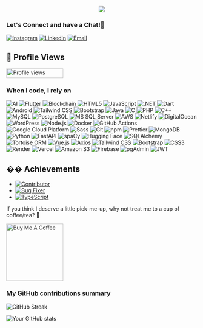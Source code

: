 
<p align="center">
  <img src="https://capsule-render.vercel.app/api?text=Hey%20Everyone!🕹%EF%B8%8F&animation=fadeIn&type=waving&color=gradient&height=180"/>
</p>

<h3>Let's Connect and have a Chat!💬</h3>

[![Instagram](https://img.shields.io/badge/-Instagram-E4405F?style=for-the-badge&logo=instagram&logoColor=white)](https://www.instagram.com/harris._.01)
[![LinkedIn](https://img.shields.io/badge/-LinkedIn-0A66C2?style=for-the-badge&logo=linkedin&logoColor=white)](https://www.linkedin.com/in/harrishussain24)
[![Email](https://img.shields.io/badge/-Email-D14836?style=for-the-badge&logo=gmail&logoColor=white)](mailto:harrishussain2408@gmail.com)


## 👀 Profile Views
<img height=25 width=150 src="https://komarev.com/ghpvc/?username=harrishussain24&color=dc143c" alt="Profile views" />

<h3>When I code, I rely on</h3>
<p>
  <img alt="AI" src="https://img.shields.io/badge/-Artificial%20Intelligence-272727?style=flat-square&logo=openai&logoColor=white" />
<img alt="Flutter" src="https://img.shields.io/badge/-Flutter-02569B?style=flat-square&logo=flutter&logoColor=white" />
<img alt="Blockchain" src="https://img.shields.io/badge/-Blockchain-121D33?style=flat-square&logo=bitcoin&logoColor=orange" />
<img alt="HTML5" src="https://img.shields.io/badge/-HTML5-E34F26?style=flat-square&logo=html5&logoColor=white" />
<img alt="JavaScript" src="https://img.shields.io/badge/-JavaScript-F7DF1E?style=flat-square&logo=javascript&logoColor=black" />
<img alt=".NET" src="https://img.shields.io/badge/-.NET_Framework-512BD4?style=flat-square&logo=dotnet&logoColor=white" />
<img alt="Dart" src="https://img.shields.io/badge/-Dart-0175C2?style=flat-square&logo=dart&logoColor=white" />
<img alt="Android" src="https://img.shields.io/badge/-Android-3DDC84?style=flat-square&logo=android&logoColor=white" />
<img alt="Tailwind CSS" src="https://img.shields.io/badge/-Tailwind_CSS-38B2AC?style=flat-square&logo=tailwind-css&logoColor=white" />
<img alt="Bootstrap" src="https://img.shields.io/badge/-Bootstrap-7952B3?style=flat-square&logo=bootstrap&logoColor=white" />
<img alt="Java" src="https://img.shields.io/badge/-Java-007396?style=flat-square&logo=java&logoColor=white" />
<img alt="C" src="https://img.shields.io/badge/-C-A8B9CC?style=flat-square&logo=c&logoColor=black" />
<img alt="PHP" src="https://img.shields.io/badge/-PHP-777BB4?style=flat-square&logo=php&logoColor=white" />
<img alt="C++" src="https://img.shields.io/badge/-C++-00599C?style=flat-square&logo=c%2B%2B&logoColor=white" />
<img alt="MySQL" src="https://img.shields.io/badge/-MySQL-4479A1?style=flat-square&logo=mysql&logoColor=white" />
<img alt="PostgreSQL" src="https://img.shields.io/badge/-PostgreSQL-4169E1?style=flat-square&logo=postgresql&logoColor=white" />
<img alt="MS SQL Server" src="https://img.shields.io/badge/-MS_SQL_Server-CC2927?style=flat-square&logo=microsoft&logoColor=white" />
<img alt="AWS" src="https://img.shields.io/badge/-AWS-232F3E?style=flat-square&logo=amazon-aws&logoColor=white" />
<img alt="Netlify" src="https://img.shields.io/badge/-Netlify-00C7B7?style=flat-square&logo=netlify&logoColor=white" />
<img alt="DigitalOcean" src="https://img.shields.io/badge/-DigitalOcean-0080FF?style=flat-square&logo=digitalocean&logoColor=white" />
<img alt="WordPress" src="https://img.shields.io/badge/-WordPress-21759B?style=flat-square&logo=wordpress&logoColor=white" />
<img alt="Node.js" src="https://img.shields.io/badge/-Nodejs-43853d?style=flat-square&logo=node.js&logoColor=white" />
<img alt="Docker" src="https://img.shields.io/badge/-Docker-2496ED?style=flat-square&logo=docker&logoColor=white" />
<img alt="GitHub Actions" src="https://img.shields.io/badge/-GitHub_Actions-2088FF?style=flat-square&logo=githubactions&logoColor=white" />
<img alt="Google Cloud Platform" src="https://img.shields.io/badge/-Google_Cloud_Platform-1a73e8?style=flat-square&logo=google-cloud&logoColor=white" />
<img alt="Sass" src="https://img.shields.io/badge/-Sass-CC6699?style=flat-square&logo=sass&logoColor=white" />
<img alt="Git" src="https://img.shields.io/badge/-Git-F05032?style=flat-square&logo=git&logoColor=white" />
<img alt="npm" src="https://img.shields.io/badge/-NPM-CB3837?style=flat-square&logo=npm&logoColor=white" />
<img alt="Prettier" src="https://img.shields.io/badge/-Prettier-F7B93E?style=flat-square&logo=prettier&logoColor=white" />
<img alt="MongoDB" src="https://img.shields.io/badge/-MongoDB-13aa52?style=flat-square&logo=mongodb&logoColor=white" />
<img alt="Python" src="https://img.shields.io/badge/-Python-3776AB?style=flat-square&logo=python&logoColor=white" />
<img alt="FastAPI" src="https://img.shields.io/badge/-FastAPI-009688?style=flat-square&logo=fastapi&logoColor=white" />
<img alt="spaCy" src="https://img.shields.io/badge/-spaCy-2E1A47?style=flat-square&logo=python&logoColor=white" />
<img alt="Hugging Face" src="https://img.shields.io/badge/-Transformers-F59E0B?style=flat-square&logo=huggingface&logoColor=white" />
<img alt="SQLAlchemy" src="https://img.shields.io/badge/-SQLAlchemy-005B9F?style=flat-square&logo=python&logoColor=white" />
<img alt="Tortoise ORM" src="https://img.shields.io/badge/-Tortoise_ORM-42B883?style=flat-square&logo=python&logoColor=white" />
<img alt="Vue.js" src="https://img.shields.io/badge/-Vue_3-4FC08D?style=flat-square&logo=vue.js&logoColor=white" />
<img alt="Axios" src="https://img.shields.io/badge/-Axios-5A29E4?style=flat-square&logo=axios&logoColor=white" />
<img alt="Tailwind CSS" src="https://img.shields.io/badge/-Tailwind_CSS-38B2AC?style=flat-square&logo=tailwind-css&logoColor=white" />
<img alt="Bootstrap" src="https://img.shields.io/badge/-Bootstrap-7952B3?style=flat-square&logo=bootstrap&logoColor=white" />
<img alt="CSS3" src="https://img.shields.io/badge/-CSS3-1572B6?style=flat-square&logo=css3&logoColor=white" />
<img alt="Render" src="https://img.shields.io/badge/-Render-1CA9F4?style=flat-square&logo=render&logoColor=white" />
<img alt="Vercel" src="https://img.shields.io/badge/-Vercel-000000?style=flat-square&logo=vercel&logoColor=white" />
<img alt="Amazon S3" src="https://img.shields.io/badge/-Amazon_S3-569A31?style=flat-square&logo=amazonaws&logoColor=white" />
<img alt="Firebase" src="https://img.shields.io/badge/-Firebase-FFCA28?style=flat-square&logo=firebase&logoColor=black" />
<img alt="pgAdmin" src="https://img.shields.io/badge/-pgAdmin-F4F4F4?style=flat-square&logo=postgresql&logoColor=336791" />
<img alt="JWT" src="https://img.shields.io/badge/-JWT-000000?style=flat-square&logo=jsonwebtokens&logoColor=white" />
</p>

## �� Achievements
- [![Contributor](https://img.shields.io/badge/Contributor-Open%20Source-blue)](https://github.com/UsmanKayani714/wikidata-explorer)
- [![Bug Fixer](https://img.shields.io/badge/Bug%20Fixer-React%20Issues-green)](https://github.com/UsmanKayani714/wikidata-explorer)
- [![TypeScript](https://img.shields.io/badge/TypeScript-Fixed-blue)](https://github.com/UsmanKayani714/wikidata-explorer)

<p>If you think I deserve a little pick-me-up, why not treat me to a cup of coffee/tea? 🥺</p>
<a href="https://www.buymeacoffee.com/harrishussain24" target="_blank"><img src="https://cdn.buymeacoffee.com/buttons/v2/default-red.png" alt="Buy Me A Coffee" width="150" ></a>


<h3>My GitHub contributions summary</h3>

![GitHub Streak](https://streak-stats.demolab.com?user=harrishussain24&theme=dark&ring=fb4362&file=fb4362&currStreakNum=fb4362&currStreakLabel=fb4362&hide_border=true)


![Your GitHub stats](https://github-readme-stats.vercel.app/api?username=harrishussain24&hide_border=true&show_icons=true&bg_color=151515&title_color=fb4362&icon_color=fb4362&text_color=9e9e9e)


